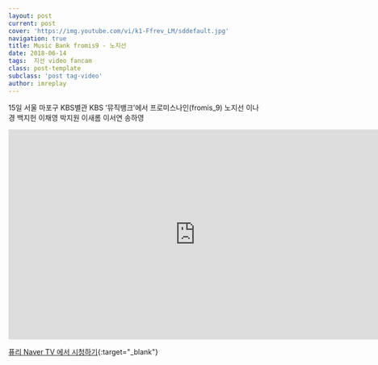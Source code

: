```yaml
---
layout: post
current: post
cover: 'https://img.youtube.com/vi/k1-Ffrev_LM/sddefault.jpg'
navigation: true
title: Music Bank fromis9 - 노지선
date: 2018-06-14
tags:  지선 video fancam
class: post-template
subclass: 'post tag-video'
author: imreplay
---
```


15일 서울 마포구 KBS별관 KBS ‘뮤직뱅크’에서 프로미스나인(fromis_9) 노지선 이나경 백지헌 이채영 박지원 이새롬 이서연 송하영

<iframe src='https://serviceapi.rmcnmv.naver.com/flash/outKeyPlayer.nhn?vid=BF58E154DCB83DB4B9865A1FC745A16C8D98&outKey=V123b4233367a0915a93f757bd6f9e80411aaa98da0766438d2fe757bd6f9e80411aa&controlBarMovable=true&jsCallable=true&isAutoPlay=false&skinName=tvcast_white' frameborder='no' scrolling='no' marginwidth='0' marginheight='0' WIDTH='740' HEIGHT='416' allow='autoplay' allowfullscreen></iframe>

[퓨리 Naver TV 에서 시청하기](https://tv.naver.com/v/3415292){:target="_blank"}
